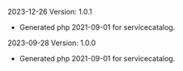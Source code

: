 2023-12-26 Version: 1.0.1
- Generated php 2021-09-01 for servicecatalog.

2023-09-28 Version: 1.0.0
- Generated php 2021-09-01 for servicecatalog.

